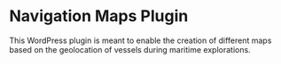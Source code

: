 # Navigation Maps Plugin
This WordPress plugin is meant to enable the creation of different maps based on the geolocation of vessels during maritime explorations.
